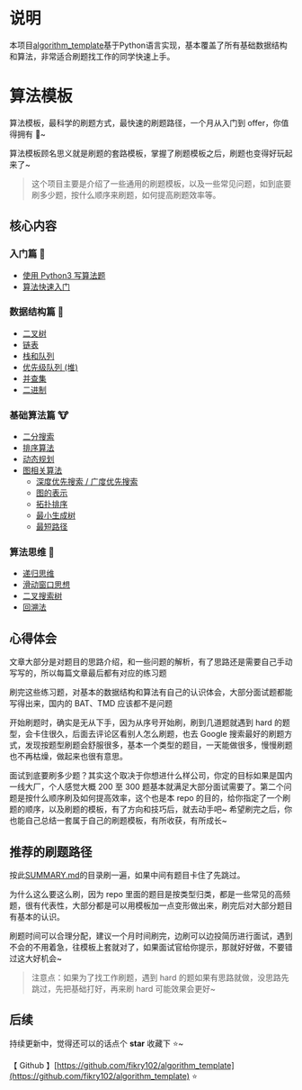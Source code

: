 # 说明

本项目[algorithm_template](https://gitee.com/ima_d/algorithm_template)基于Python语言实现，基本覆盖了所有基础数据结构和算法，非常适合刷题找工作的同学快速上手。

# 算法模板

算法模板，最科学的刷题方式，最快速的刷题路径，一个月从入门到 offer，你值得拥有 🐶~

算法模板顾名思义就是刷题的套路模板，掌握了刷题模板之后，刷题也变得好玩起来了~
> 这个项目主要是介绍了一些通用的刷题模板，以及一些常见问题，如到底要刷多少题，按什么顺序来刷题，如何提高刷题效率等。


## 核心内容

### 入门篇 🐶

- [使用 Python3 写算法题](./introduction/python.md)
- [算法快速入门](./introduction/quickstart.md)

### 数据结构篇 🐰

- [二叉树](./data_structure/binary_tree.md)
- [链表](./data_structure/linked_list.md)
- [栈和队列](./data_structure/stack_queue.md)
- [优先级队列 (堆)](./data_structure/heap.md)
- [并查集](./data_structure/union_find.md)
- [二进制](./data_structure/binary_op.md)

### 基础算法篇 🐮

- [二分搜索](./basic_algorithm/binary_search.md)
- [排序算法](./basic_algorithm/sort.md)
- [动态规划](./basic_algorithm/dp.md)
- [图相关算法](./basic_algorithm/graph/)  
  - [深度优先搜索 / 广度优先搜索](./basic_algorithm/graph/bfs_dfs.md)
  - [图的表示](./basic_algorithm/graph/graph_representation.md)
  - [拓扑排序](./basic_algorithm/graph/topological_sorting.md)
  - [最小生成树](./basic_algorithm/graph/mst.md)
  - [最短路径](./basic_algorithm/graph/shortest_path.md)

### 算法思维 🦁

- [递归思维](./advanced_algorithm/recursion.md)
- [滑动窗口思想](./advanced_algorithm/slide_window.md)
- [二叉搜索树](./advanced_algorithm/binary_search_tree.md)
- [回溯法](./advanced_algorithm/backtrack.md)

## 心得体会

文章大部分是对题目的思路介绍，和一些问题的解析，有了思路还是需要自己手动写写的，所以每篇文章最后都有对应的练习题

刷完这些练习题，对基本的数据结构和算法有自己的认识体会，大部分面试题都能写得出来，国内的 BAT、TMD 应该都不是问题

开始刷题时，确实是无从下手，因为从序号开始刷，刷到几道题就遇到 hard 的题型，会卡住很久，后面去评论区看别人怎么刷题，也去 Google 搜索最好的刷题方式，发现按题型刷题会舒服很多，基本一个类型的题目，一天能做很多，慢慢刷题也不再枯燥，做起来也很有意思。

面试到底要刷多少题？其实这个取决于你想进什么样公司，你定的目标如果是国内一线大厂，个人感觉大概 200 至 300 题基本就满足大部分面试需要了。第二个问题是按什么顺序刷及如何提高效率，这个也是本 repo 的目的，给你指定了一个刷题的顺序，以及刷题的模板，有了方向和技巧后，就去动手吧~ 希望刷完之后，你也能自己总结一套属于自己的刷题模板，有所收获，有所成长~

## 推荐的刷题路径

按此[SUMMARY.md](SUMMARY.md)的目录刷一遍，如果中间有题目卡住了先跳过。

为什么这么要这么刷，因为 repo 里面的题目是按类型归类，都是一些常见的高频题，很有代表性，大部分都是可以用模板加一点变形做出来，刷完后对大部分题目有基本的认识。

刷题时间可以合理分配，建议一个月时间刷完，边刷可以边投简历进行面试，遇到不会的不用着急，往模板上套就对了，如果面试官给你提示，那就好好做，不要错过这大好机会~

> 注意点：如果为了找工作刷题，遇到 hard 的题如果有思路就做，没思路先跳过，先把基础打好，再来刷 hard 可能效果会更好~



## 后续

持续更新中，觉得还可以的话点个 **star** 收藏下 ⭐️~

【 Github 】[https://github.com/fikry102/algorithm_template](https://github.com/fikry102/algorithm_template) ⭐️
